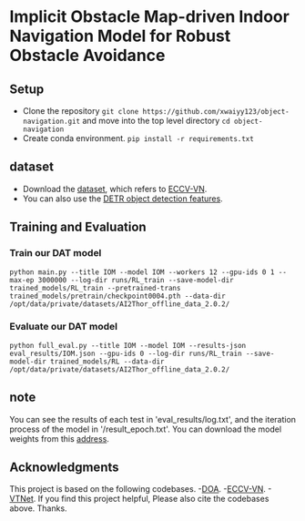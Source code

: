 # Implicit Obstacle Map-driven Indoor Navigation Model for Robust Obstacle Avoidance

## Setup
- Clone the repository `git clone https://github.com/xwaiyy123/object-navigation.git` and move into the top level directory `cd object-navigation`
- Create conda environment. `pip install -r requirements.txt`
## dataset
- Download the [dataset](https://drive.google.com/file/d/1kvYvutjqc6SLEO65yQjo8AuU85voT5sC/view), which refers to [ECCV-VN](https://github.com/xiaobaishu0097/ECCV-VN). 
- You can also use the [DETR object detection features](https://drive.google.com/file/d/1d761VxrwctupzOat4qxsLCm5ndC4wA-M/view?usp=sharing).


## Training and Evaluation

### Train our DAT model
`python main.py --title IOM --model IOM --workers 12 --gpu-ids 0 1 --max-ep 3000000 --log-dir runs/RL_train --save-model-dir trained_models/RL_train --pretrained-trans trained_models/pretrain/checkpoint0004.pth --data-dir /opt/data/private/datasets/AI2Thor_offline_data_2.0.2/` 
### Evaluate our DAT model
`python full_eval.py --title IOM --model IOM --results-json eval_results/IOM.json --gpu-ids 0 --log-dir runs/RL_train --save-model-dir trained_models/RL --data-dir /opt/data/private/datasets/AI2Thor_offline_data_2.0.2/`  
## note
You can see the results of each test in 'eval_results/log.txt', and the iteration process of the model in '/result_epoch.txt'.
You can download the model weights from this [address](https://drive.google.com/drive/folders/1HoUpFT3r6Q1egigLeXu3BOtYsuMr0ctf?usp=sharing).

## Acknowledgments
This project is based on the following codebases.
-[DOA](https://github.com/Rh-Dang/DOA).
-[ECCV-VN](https://github.com/xiaobaishu0097/ECCV-VN).
-[VTNet](https://github.com/xiaobaishu0097/ICLR_VTNet).
If you find this project helpful, Please also cite the codebases above. Thanks.
